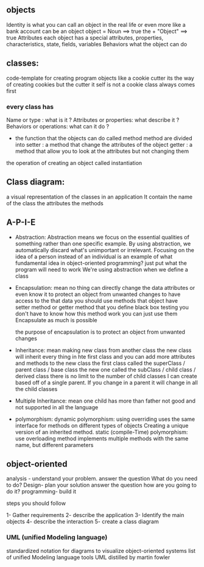 ## objects  
  Identity
    is what you can call an object in the real life  or even more like a bank account can be an object
    object = Noun    ==>  true       the + "Object"   ==> true 
  Attributes
    each object has a special attributes, properties, characteristics, state, fields, variables 
  Behaviors 
    what the object can do 
   

## classes:
  code-template for creating program objects 
  like a cookie cutter  its the way of creating cookies but the cutter it self is not a cookie 
  class always comes first 

### every class has 
  Name or type :
    what is it ?
  Attributes or properties:
    what describe it ?
  Behaviors or operations: 
    what can it do ?


- the function that the objects can do called method 
   method are divided into 
    setter : a method that change the attributes of the object 
    getter : a method that allow you to look at the attributes but not changing them  

the operation of creating an object called instantiation

## Class diagram: 
  a visual representation of the classes in an application
  It contain 
    the name of the class 
    the attributes 
    the methods


## A-P-I-E
- Abstraction:
  Abstraction means we focus on the essential qualities of something rather than one specific example. By using abstraction, we automatically discard what's unimportant or irrelevant.
  Focusing on the idea of a person instead of an individual is an example of what fundamental idea in object-oriented programming?
  just put what the program will need to work 
  We're using abstraction when we define a class



- Encapsulation:
  mean no thing can directly change the data attributes or even know it 
  to protect an object from unwanted changes 
  to have access to the that data you should use methods that object have  
  setter method or getter method that you define 
  black box testing 
  you don't have to know how this method work you can just use them 
  Encapsulate as much is possible

   the purpose of encapsulation
    is to protect an object from unwanted changes

- Inheritance:
  mean making new class from another class 
  the new class will inherit every thing in hte first class 
  and you can add more attributes and methods to the new class
  the first class called the superClass / parent class / base class 
  the new one called the subClass  /  child class / derived class 
  there is no limit to the number of child classes I can create based off of a single parent.
  If you change in a parent it will change in all the child classes 


- Multiple Inheritance:
  mean one child has more than father 
  not good and not supported in all the language 



- polymorphism:
  dynamic polymorphism:
    using overriding
    uses the same interface for methods on different types of objects
    Creating a unique version of an inherited method. 
  static (compile-Time) polymorphism:
    use overloading method
    implements multiple methods with the same name, but different parameters


## object-oriented 
analysis - understand your problem.
answer the question   What do you need to do? 
Design- plan your solution 
answer the question how are you going to do it?
programming- build it  


steps you should follow 

1- Gather requirements 
2- describe the application 
3- Identify the main objects 
4- describe the interaction 
5- create a class diagram 

### UML   (unified Modeling language) 
  standardized notation for diagrams to visualize object-oriented systems 
  list of unified Modeling language tools 
  UML distilled by martin fowler